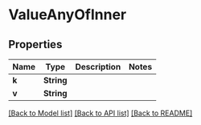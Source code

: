 # ValueAnyOfInner

## Properties

Name | Type | Description | Notes
------------ | ------------- | ------------- | -------------
**k** | **String** |  | 
**v** | **String** |  | 

[[Back to Model list]](../README.md#documentation-for-models) [[Back to API list]](../README.md#documentation-for-api-endpoints) [[Back to README]](../README.md)



